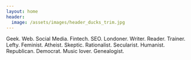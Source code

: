 ```yaml
---
layout: home
header:
  image: /assets/images/header_ducks_trim.jpg
---
```

 Geek.
 Web.
 Social Media.
 Fintech.
 SEO.
 Londoner.
 Writer.
 Reader.
 Trainer.
 Lefty.
 Feminist.
 Atheist.
 Skeptic.
 Rationalist.
 Secularist.
 Humanist.
 Republican.
 Democrat.
 Music lover.
 Genealogist.
